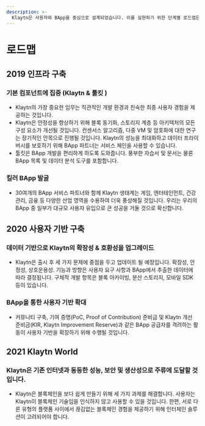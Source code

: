 ```yaml
---
description: >-
  Klaytn은 사용자와 BApp을 중심으로 설계되었습니다. 이를 실현하기 위한 단계별 로드맵은 다음과 같습니다.
---
```


# 로드맵 <a id="roadmap"></a>

## 2019 인프라 구축 <a id="2019-infra-buildup"></a>

### 기본 컴포넌트에 집중 (Klaytn & 툴킷 ) <a id="focusing-on-base-components-klaytn-toolkits"></a>

* Klaytn의 가장 중요한 임무는 직관적인 개발 환경과 친숙한 최종 사용자 경험을 제공하는 것입니다.
* Klaytn은 안정성을 향상하기 위해 블록 동기화, 스토리지 계층 등 아키텍처의 모든 구성 요소가 개선될 것입니다.  컨센서스 알고리즘, 다중 VM 및 암호화에 대한 연구는 장기적인 안목으로 진행될 것입니다.  Klaytn의 성능을 최대화하고 데이터 프라이버시를 보호하기 위해 BApp 파트너는 서비스 체인을 사용할 수 있습니다.
* 툴킷은 BApp 개발을 편리하게 하도록 도와줍니다. 풍부한 자습서 및 문서는 물론 BApp 목록 및 데이터 분석 도구를 포함합니다.

### 킬러 BApp 발굴<a id="discovering-killer-bapps"></a>

* 30여개의 BApp 서비스 파트너와 함께 Klaytn 생태계는 게임, 엔터테인먼트, 건강 관리, 금융 등 다양한 산업 영역을 수용하여 더욱 풍성해질 것입니다.  우리는 우리의 BApp 중 일부가 대규모 사용자 유입으로 큰 성공을 거둘 것으로 확신합니다.

## 2020 사용자 기반 구축 <a id="2020-build-users-up"></a>

### 데이터 기반으로 Klaytn의 확장성 & 호환성을 업그레이드 <a id="data-driven-upgrading-scalability-compatibility-of-klaytn"></a>

* Klaytn은 출시 후 세 가지 문제에 중점을 두고 업데이트 될 예정입니다. 확장성, 안정성, 상호운용성.  기능과 방향은 사용자 요구 사항과 BApp에서 추출한 데이터에 따라 결정됩니다.  구체적 개발 항목은 블록 아카이빙, 분산 스토리지, 모바일 SDK 등이 있습니다.

### BApp을 통한 사용자 기반 확대 <a id="expanding-user-base-via-bapps"></a>

* 커뮤니티 구축, 기여 증명(PoC, Proof of Contribution) 준비금 및 Klaytn 개선 준비금(KIR, Klaytn Improvement Reserve)과 같은 BApp 공급자를 격려하는 활동이 사용자 기반을 확장하기 위해 수행될 것입니다.

## 2021 Klaytn World <a id="2021-klaytn-world"></a>

### Klaytn은 기존 인터넷과 동등한 성능, 보안 및 생산성으로 주류에 도달할 것입니다. <a id="klaytn-will-rise-to-the-mainstream-with-performance-security-and-productivity-on"></a>

* Klaytn은 블록체인을 보다 쉽게 만들기 위해 세 가지 과제를 해결합니다.  사용자는 Klaytn이 블록체인 기술임을 인식하지 않고 사용할 수 있을 것입니다.  한편, 서로 다른 유형의 플랫폼 사이에서 끊김없는 블록체인 경험을 제공하기 위해 인터체인 솔루션이 고려되어야 합니다.

